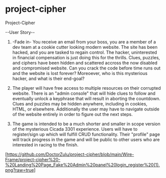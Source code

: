 # project-cipher
Project-Cipher

--User Story--

1. -Fade in- You receive an email from your boss, you are a member of a dev team at a cookie cutter looking modern website. The site has been hacked, and you are tasked to regain control. The hacker, uninterested in financial compensation is just doing this for the thrills. Clues, puzzles, and ciphers have been hidden and scattered accross the now disabled and compromised website. Can you crack the code before time runs out and the website is lost forever? Moreoever, who is this mysterious hacker, and what is their end-goal?

2. The player will have free access to multiple resources on their corrupted website. There is an "admin console" that will hide clues to follow and eventually unlock a keyphrase that will result in aborting the countdown. Clues and puzzles may be hidden anywhere, including in cookies, HTML, or elsewhere. Additionally the user may have to navigate outside of the website entirely in order to figure out the next steps. 

3. The game is intended to be a much shorter and smaller in scope version of the mysterious Cicada 3301 experience. Users will have to register/sign up which will fulfill CRUD functionality. Their "profile" page will track progress in the game and will be public to other users who are interested in racing to the finish.

[https://github.com/DoctorZulu/project-cipher/blob/main/Wire-Frame/project-cipher%20-%20Landing%20Page_Fake%20Admin%20panel%20login_register%20(1).png?raw=true]
